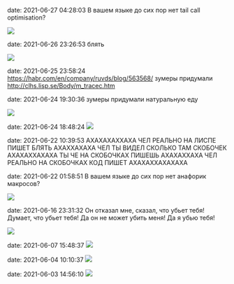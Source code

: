 date: 2021-06-27 04:28:03
В вашем языке до сих пор нет tail call optimisation?

![](/static/img/L_ACA4lr4Xo.jpg)

date: 2021-06-26 23:26:53
блять

![](/static/img/NDcUt8OaJIo.jpg)

date: 2021-06-25 23:58:24
https://habr.com/en/company/ruvds/blog/563568/
зумеры придумали
http://clhs.lisp.se/Body/m_tracec.htm

date: 2021-06-24 19:30:36
зумеры придумали натуральную еду

![](/static/img/WYfAiJrkVOE.jpg)

date: 2021-06-24 18:48:24
![](/static/img/rdcMSK-sypw.jpg)

date: 2021-06-22 10:39:53
АХАХАХАХХАХА ЧЕЛ РЕАЛЬНО НА ЛИСПЕ ПИШЕТ БЛЯТЬ АХАХХАХАХА ЧЕЛ ТЫ ВИДЕЛ СКОЛЬКО ТАМ СКОБОЧЕК АХАХАХХАХАХА ТЫ ЧЕ НА СКОБОЧКАХ ПИШЕШЬ АХАХАХХАХА ЧЕЛ РЕАЛЬНО НА СКОБОЧКАХ КОД ПИШЕТ АХАХАХХАХАХАХА

date: 2021-06-22 01:58:51
В вашем языке до сих пор нет анафорик макросов?

![](/static/img/TeyqbyiCQ2w.jpg)

date: 2021-06-16 23:31:32
Он отказал мне, сказал, что убьет тебя! Думает, что убьет тебя!
Да он не может убить меня!
Да я убью тебя!

![](/static/img/gIRF-cv5yU4.jpg)

date: 2021-06-07 15:48:37
![](/static/img/kkocO6gVrGw.jpg)

date: 2021-06-04 10:10:37
![](/static/img/aVe68r__ptA.jpg)

date: 2021-06-03 14:56:10
![](/static/img/9_ekSmmqGXE.jpg)
